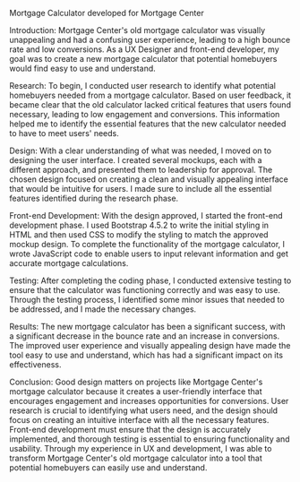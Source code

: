 Mortgage Calculator developed for Mortgage Center

Introduction: Mortgage Center's old mortgage calculator was visually unappealing and had a confusing user experience, leading to a high bounce rate and low conversions. As a UX Designer and front-end developer, my goal was to create a new mortgage calculator that potential homebuyers would find easy to use and understand.

Research: To begin, I conducted user research to identify what potential homebuyers needed from a mortgage calculator. Based on user feedback, it became clear that the old calculator lacked critical features that users found necessary, leading to low engagement and conversions. This information helped me to identify the essential features that the new calculator needed to have to meet users' needs.

Design: With a clear understanding of what was needed, I moved on to designing the user interface. I created several mockups, each with a different approach, and presented them to leadership for approval. The chosen design focused on creating a clean and visually appealing interface that would be intuitive for users. I made sure to include all the essential features identified during the research phase.

Front-end Development: With the design approved, I started the front-end development phase. I used Bootstrap 4.5.2 to write the initial styling in HTML and then used CSS to modify the styling to match the approved mockup design. To complete the functionality of the mortgage calculator, I wrote JavaScript code to enable users to input relevant information and get accurate mortgage calculations.

Testing: After completing the coding phase, I conducted extensive testing to ensure that the calculator was functioning correctly and was easy to use. Through the testing process, I identified some minor issues that needed to be addressed, and I made the necessary changes.

Results: The new mortgage calculator has been a significant success, with a significant decrease in the bounce rate and an increase in conversions. The improved user experience and visually appealing design have made the tool easy to use and understand, which has had a significant impact on its effectiveness.

Conclusion: Good design matters on projects like Mortgage Center's mortgage calculator because it creates a user-friendly interface that encourages engagement and increases opportunities for conversions. User research is crucial to identifying what users need, and the design should focus on creating an intuitive interface with all the necessary features. Front-end development must ensure that the design is accurately implemented, and thorough testing is essential to ensuring functionality and usability. Through my experience in UX and development, I was able to transform Mortgage Center's old mortgage calculator into a tool that potential homebuyers can easily use and understand.
